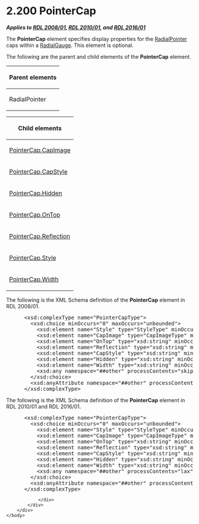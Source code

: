 <html dir="LTR" xmlns:mshelp="http://msdn.microsoft.com/mshelp" xmlns:ddue="http://ddue.schemas.microsoft.com/authoring/2003/5" xmlns:xlink="http://www.w3.org/1999/xlink" xmlns:tool="http://www.microsoft.com/tooltip">
    <head>
        <meta http-equiv="Content-Type" content="text/html; CHARSET=utf-8"></meta>
        <meta name="save" content="history"></meta>
        <title>2.200 PointerCap</title>
        <xml>
            <mshelp:toctitle title="2.200 PointerCap"></mshelp:toctitle>
            <mshelp:rltitle title="[MS-RDL]: PointerCap"></mshelp:rltitle>
            <mshelp:keyword index="A" term="b0592355-23f8-429d-8aae-358078189ab3"></mshelp:keyword>
            <mshelp:attr name="DCSext.ContentType" value="open specification"></mshelp:attr>
            <mshelp:attr name="AssetID" value="b0592355-23f8-429d-8aae-358078189ab3"></mshelp:attr>
            <mshelp:attr name="TopicType" value="kbRef"></mshelp:attr>
            <mshelp:attr name="DCSext.Title" value="[MS-RDL]: PointerCap" />
        </xml>
    </head>
    <body>
        <div id="header">
            <h1 class="heading">2.200 PointerCap</h1>
        </div>
        <div id="mainSection">
            <div id="mainBody">
                <div id="allHistory" class="saveHistory"></div>
                <div id="sectionSection0" class="section" name="collapseableSection">
                    

<p><b><i>Applies to </i></b><a href="1e855f94-4617-47e4-b89e-0856c6cb420f.html"><b><i>RDL 2008/01</i></b></a><b><i>,
</i></b><a href="3428e690-a348-4ec7-8a6a-8efb42d2cdee.html"><b><i>RDL 2010/01</i></b></a><b><i>,
and </i></b><a href="52ce3983-2bfc-4e72-9359-42aaf5fe4509.html"><b><i>RDL 2016/01</i></b></a></p>

<p>The <b>PointerCap</b> element specifies display properties
for the <a href="1446314e-813e-42f0-9a28-f1b96fd3a0da.html">RadialPointer</a>
caps within a <a href="2e113607-ee33-4abd-9ae3-6607c10d3c8a.html">RadialGauge</a>.
This element is optional.</p>

<p>The following are the parent and child elements of the <b>PointerCap</b>
element.</p>

<table>
 <thead>
  <tr>
   <th>
   <p>Parent elements</p>
   </th>
  </tr>
 </thead>
 <tr>
  <td>
  <p>RadialPointer</p>
  </td>
 </tr>
</table>

<p> </p>

<table>
 <thead>
  <tr>
   <th>
   <p>Child elements</p>
   </th>
  </tr>
 </thead>
 <tr>
  <td>
  <p><a href="59d403ec-d106-4ca2-ab6d-ad6da6e447fc.html">PointerCap.CapImage</a>
  </p>
  </td>
 </tr>
 <tr>
  <td>
  <p><a href="de35a002-fd56-486d-a8a0-dd2f5a2eda1c.html">PointerCap.CapStyle</a>
  </p>
  </td>
 </tr>
 <tr>
  <td>
  <p><a href="8b42107a-d4bd-4fd6-ac37-3cd6dd82190e.html">PointerCap.Hidden</a>
  </p>
  </td>
 </tr>
 <tr>
  <td>
  <p><a href="4f35d6ef-842c-4f29-b6cf-95dedcfc5fa7.html">PointerCap.OnTop</a>
  </p>
  </td>
 </tr>
 <tr>
  <td>
  <p><a href="307fb143-8c3b-45f7-8e22-a398b51af94a.html">PointerCap.Reflection</a>
  </p>
  </td>
 </tr>
 <tr>
  <td>
  <p><a href="e5b41b50-e45a-4b69-908e-defffc8034c5.html">PointerCap.Style</a>
  </p>
  </td>
 </tr>
 <tr>
  <td>
  <p><a href="8f50c488-7a6d-468c-95e7-729bfc9384bf.html">PointerCap.Width</a>
  </p>
  </td>
 </tr>
</table>

<p>The following is the XML Schema definition of the <b>PointerCap</b>
element in RDL 2008/01.</p>

<dl>
<dd>
<div><pre> &lt;xsd:complexType name=&quot;PointerCapType&quot;&gt;
   &lt;xsd:choice minOccurs=&quot;0&quot; maxOccurs=&quot;unbounded&quot;&gt;
     &lt;xsd:element name=&quot;Style&quot; type=&quot;StyleType&quot; minOccurs=&quot;0&quot; /&gt;
     &lt;xsd:element name=&quot;CapImage&quot; type=&quot;CapImageType&quot; minOccurs=&quot;0&quot; /&gt;
     &lt;xsd:element name=&quot;OnTop&quot; type=&quot;xsd:string&quot; minOccurs=&quot;0&quot; /&gt;
     &lt;xsd:element name=&quot;Reflection&quot; type=&quot;xsd:string&quot; minOccurs=&quot;0&quot; /&gt;
     &lt;xsd:element name=&quot;CapStyle&quot; type=&quot;xsd:string&quot; minOccurs=&quot;0&quot; /&gt;
     &lt;xsd:element name=&quot;Hidden&quot; type=&quot;xsd:string&quot; minOccurs=&quot;0&quot; /&gt;
     &lt;xsd:element name=&quot;Width&quot; type=&quot;xsd:string&quot; minOccurs=&quot;0&quot; /&gt;
     &lt;xsd:any namespace=&quot;##other&quot; processContents=&quot;skip&quot; /&gt;
   &lt;/xsd:choice&gt;
   &lt;xsd:anyAttribute namespace=&quot;##other&quot; processContents=&quot;skip&quot; /&gt;
 &lt;/xsd:complexType&gt;
</pre></div>
</dd></dl>

<p>The following is the XML Schema definition of the <b>PointerCap</b>
element in RDL 2010/01 and RDL 2016/01.</p>

<dl>
<dd>
<div><pre> &lt;xsd:complexType name=&quot;PointerCapType&quot;&gt;
   &lt;xsd:choice minOccurs=&quot;0&quot; maxOccurs=&quot;unbounded&quot;&gt;
     &lt;xsd:element name=&quot;Style&quot; type=&quot;StyleType&quot; minOccurs=&quot;0&quot; /&gt;
     &lt;xsd:element name=&quot;CapImage&quot; type=&quot;CapImageType&quot; minOccurs=&quot;0&quot; /&gt;
     &lt;xsd:element name=&quot;OnTop&quot; type=&quot;xsd:string&quot; minOccurs=&quot;0&quot; /&gt;
     &lt;xsd:element name=&quot;Reflection&quot; type=&quot;xsd:string&quot; minOccurs=&quot;0&quot; /&gt;
     &lt;xsd:element name=&quot;CapStyle&quot; type=&quot;xsd:string&quot; minOccurs=&quot;0&quot; /&gt;
     &lt;xsd:element name=&quot;Hidden&quot; type=&quot;xsd:string&quot; minOccurs=&quot;0&quot; /&gt;
     &lt;xsd:element name=&quot;Width&quot; type=&quot;xsd:string&quot; minOccurs=&quot;0&quot; /&gt;
     &lt;xsd:any namespace=&quot;##other&quot; processContents=&quot;lax&quot; /&gt;
   &lt;/xsd:choice&gt;
   &lt;xsd:anyAttribute namespace=&quot;##other&quot; processContents=&quot;lax&quot; /&gt;
 &lt;/xsd:complexType&gt;
</pre></div>
</dd></dl>


                </div>
            </div>
        </div>
    </body>
</html>